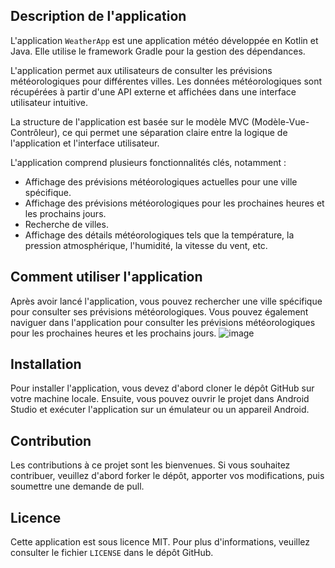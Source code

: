 
## Description de l'application

L'application `WeatherApp` est une application météo développée en Kotlin et Java. Elle utilise le framework Gradle pour la gestion des dépendances.

L'application permet aux utilisateurs de consulter les prévisions météorologiques pour différentes villes. Les données météorologiques sont récupérées à partir d'une API externe et affichées dans une interface utilisateur intuitive.

La structure de l'application est basée sur le modèle MVC (Modèle-Vue-Contrôleur), ce qui permet une séparation claire entre la logique de l'application et l'interface utilisateur.

L'application comprend plusieurs fonctionnalités clés, notamment :

- Affichage des prévisions météorologiques actuelles pour une ville spécifique.
- Affichage des prévisions météorologiques pour les prochaines heures et les prochains jours.
- Recherche de villes.
- Affichage des détails météorologiques tels que la température, la pression atmosphérique, l'humidité, la vitesse du vent, etc.

## Comment utiliser l'application

Après avoir lancé l'application, vous pouvez rechercher une ville spécifique pour consulter ses prévisions météorologiques. Vous pouvez également naviguer dans l'application pour consulter les prévisions météorologiques pour les prochaines heures et les prochains jours.
![image](https://github.com/YassinMk/WeatherApp-TP/assets/122708120/7d56ce9a-e263-481b-95cf-352de45930ad)

## Installation

Pour installer l'application, vous devez d'abord cloner le dépôt GitHub sur votre machine locale. Ensuite, vous pouvez ouvrir le projet dans Android Studio et exécuter l'application sur un émulateur ou un appareil Android.

## Contribution

Les contributions à ce projet sont les bienvenues. Si vous souhaitez contribuer, veuillez d'abord forker le dépôt, apporter vos modifications, puis soumettre une demande de pull.

## Licence

Cette application est sous licence MIT. Pour plus d'informations, veuillez consulter le fichier `LICENSE` dans le dépôt GitHub.
